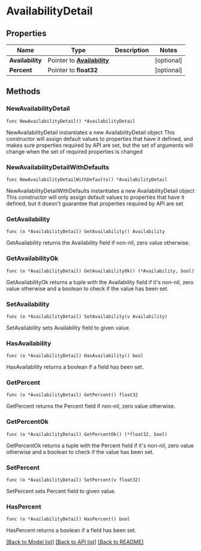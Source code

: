 # AvailabilityDetail

## Properties

Name | Type | Description | Notes
------------ | ------------- | ------------- | -------------
**Availability** | Pointer to [**Availability**](Availability.md) |  | [optional] 
**Percent** | Pointer to **float32** |  | [optional] 

## Methods

### NewAvailabilityDetail

`func NewAvailabilityDetail() *AvailabilityDetail`

NewAvailabilityDetail instantiates a new AvailabilityDetail object
This constructor will assign default values to properties that have it defined,
and makes sure properties required by API are set, but the set of arguments
will change when the set of required properties is changed

### NewAvailabilityDetailWithDefaults

`func NewAvailabilityDetailWithDefaults() *AvailabilityDetail`

NewAvailabilityDetailWithDefaults instantiates a new AvailabilityDetail object
This constructor will only assign default values to properties that have it defined,
but it doesn't guarantee that properties required by API are set

### GetAvailability

`func (o *AvailabilityDetail) GetAvailability() Availability`

GetAvailability returns the Availability field if non-nil, zero value otherwise.

### GetAvailabilityOk

`func (o *AvailabilityDetail) GetAvailabilityOk() (*Availability, bool)`

GetAvailabilityOk returns a tuple with the Availability field if it's non-nil, zero value otherwise
and a boolean to check if the value has been set.

### SetAvailability

`func (o *AvailabilityDetail) SetAvailability(v Availability)`

SetAvailability sets Availability field to given value.

### HasAvailability

`func (o *AvailabilityDetail) HasAvailability() bool`

HasAvailability returns a boolean if a field has been set.

### GetPercent

`func (o *AvailabilityDetail) GetPercent() float32`

GetPercent returns the Percent field if non-nil, zero value otherwise.

### GetPercentOk

`func (o *AvailabilityDetail) GetPercentOk() (*float32, bool)`

GetPercentOk returns a tuple with the Percent field if it's non-nil, zero value otherwise
and a boolean to check if the value has been set.

### SetPercent

`func (o *AvailabilityDetail) SetPercent(v float32)`

SetPercent sets Percent field to given value.

### HasPercent

`func (o *AvailabilityDetail) HasPercent() bool`

HasPercent returns a boolean if a field has been set.


[[Back to Model list]](../README.md#documentation-for-models) [[Back to API list]](../README.md#documentation-for-api-endpoints) [[Back to README]](../README.md)



